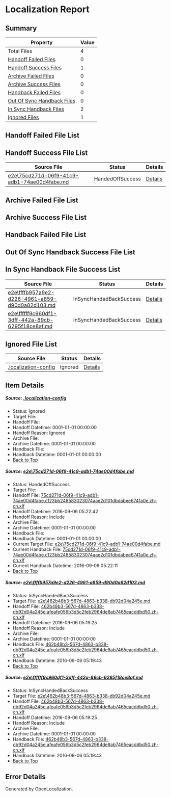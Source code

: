 # <a name='report-top'></a> Localization Report

## Summary
 Property | Value 
 -------- | ----- 
 Total Files | 4
[ Handoff Failed Files ](#handoff-failed-list)| 0
[ Handoff Success Files ](#handoff-success-list)| 1
[ Archive Failed Files ](#archive-failed-list)| 0
[ Archive Success Files ](#archive-success-list)| 0
[ Handback Failed Files ](#handback-failed-list)| 0
[ Out Of Sync Handback Files ](#outofsync-handback-success-list)| 0
[ In Sync Handback Files ](#insync-handback-success-list)| 2
[ Ignored Files ](#ignored-list)| 1

## <a name='handoff-failed-list'></a> Handoff Failed File List

## <a name='handoff-success-list'></a> Handoff Success File List
 Source File | Status | Details 
 ----------- | ------ | ------- 
 [e2e\75cd271d-06f9-41c9-adb1-74ae00d4fabe.md](https://github.com/OpenLocalizationTestOrg/ol-test0/blob/9624e75b64c2fe7ff5a101cc263419ae4c49262c/e2e/75cd271d-06f9-41c9-adb1-74ae00d4fabe.md) | HandedOffSuccess | [Details](#a6f40ac56c01d0c02024c0b1d8d96b533fb8fa5b1)

## <a name='archive-failed-list'></a> Archive Failed File List

## <a name='archive-success-list'></a> Archive Success File List

## <a name='handback-failed-list'></a> Handback Failed File List

## <a name='outofsync-handback-success-list'></a> Out Of Sync Handback Success File List

## <a name='insync-handback-success-list'></a> In Sync Handback File Success List
 Source File | Status | Details 
 ----------- | ------ | ------- 
 [e2e\ffffb957a9e2-d226-4961-a859-d90d0a82d103.md](https://github.com/OpenLocalizationTestOrg/ol-test0/blob/605c39174179330d95862132aa9635ca6ac3226f/e2e/ffffb957a9e2-d226-4961-a859-d90d0a82d103.md) | InSyncHandedBackSuccess | [Details](#59300468a66ff37896c1f153903e7ff69d763bef2)
 [e2e\ffffff9c960df1-3dff-442a-89cb-6295f18ce8af.md](https://github.com/OpenLocalizationTestOrg/ol-test0/blob/9624e75b64c2fe7ff5a101cc263419ae4c49262c/e2e/ffffff9c960df1-3dff-442a-89cb-6295f18ce8af.md) | InSyncHandedBackSuccess | [Details](#59300468a66ff37896c1f153903e7ff69d763bef3)

## <a name='ignored-list'></a> Ignored File List
 Source File | Status | Details 
 ----------- | ------ | ------- 
 [.localization-config](https://github.com/OpenLocalizationTestOrg/ol-test0/blob/9624e75b64c2fe7ff5a101cc263419ae4c49262c/.localization-config) | Ignored | [Details](#3d4f252ac210baf56311d7e97dcc2db10974dbd20)

## Item Details
##### <a name='3d4f252ac210baf56311d7e97dcc2db10974dbd20'></a> Source: [.localization-config](https://github.com/OpenLocalizationTestOrg/ol-test0/blob/9624e75b64c2fe7ff5a101cc263419ae4c49262c/.localization-config)
* Status: Ignored
* Target File: 
* Handoff File: 
* Handoff Datetime: 0001-01-01 00:00:00
* Handoff Reason: Ignored
* Archive File: 
* Archive Datetime: 0001-01-01 00:00:00
* Handback File: 
* Handback Datetime: 0001-01-01 00:00:00
* [Back to Top](#report-top)

##### <a name='a6f40ac56c01d0c02024c0b1d8d96b533fb8fa5b1'></a> Source: [e2e\75cd271d-06f9-41c9-adb1-74ae00d4fabe.md](https://github.com/OpenLocalizationTestOrg/ol-test0/blob/9624e75b64c2fe7ff5a101cc263419ae4c49262c/e2e/75cd271d-06f9-41c9-adb1-74ae00d4fabe.md)
* Status: HandedOffSuccess
* Target File: 
* Handoff File: [75cd271d-06f9-41c9-adb1-74ae00d4fabe.c123bb248583023074aae2d101dbdabee6741a0e.zh-cn.xlf](https://github.com/OpenLocalizationTestOrg/ol-test0-handoff/blob/ad341fbf7f4eb609fba2a626236cf226878f4b90/ol-handoff/OpenLocalizationTestOrg/ol-test0-zhcn/ci/ht/75cd271d-06f9-41c9-adb1-74ae00d4fabe.c123bb248583023074aae2d101dbdabee6741a0e.zh-cn.xlf)
* Handoff Datetime: 2016-09-06 05:22:42
* Handoff Reason: Include
* Archive File: 
* Archive Datetime: 0001-01-01 00:00:00
* Handback File: 
* Handback Datetime: 0001-01-01 00:00:00
* Current Target File: [e2e\75cd271d-06f9-41c9-adb1-74ae00d4fabe.md](https://github.com/OpenLocalizationTestOrg/ol-test0-zhcn/blob/86efa92fd8fbb0f517e2034bbecdd1c9a9f44149/e2e/75cd271d-06f9-41c9-adb1-74ae00d4fabe.md)
* Current Handback File: [75cd271d-06f9-41c9-adb1-74ae00d4fabe.c123bb248583023074aae2d101dbdabee6741a0e.zh-cn.xlf](https://github.com/OpenLocalizationTestOrg/ol-test0-handback/blob/5fb950022eda84944dd5f7a93e2d7d79daecf500/ol-handback/OpenLocalizationTestOrg/ol-test0-zhcn/ci/ht/75cd271d-06f9-41c9-adb1-74ae00d4fabe.c123bb248583023074aae2d101dbdabee6741a0e.zh-cn.xlf)
* Current Handback Datetime: 2016-09-06 05:22:11
* [Back to Top](#report-top)

##### <a name='59300468a66ff37896c1f153903e7ff69d763bef2'></a> Source: [e2e\ffffb957a9e2-d226-4961-a859-d90d0a82d103.md](https://github.com/OpenLocalizationTestOrg/ol-test0/blob/605c39174179330d95862132aa9635ca6ac3226f/e2e/ffffb957a9e2-d226-4961-a859-d90d0a82d103.md)
* Status: InSyncHandedBackSuccess
* Target File: [e2e\462b48b3-567d-4863-b338-db92d04a245e.md](https://github.com/OpenLocalizationTestOrg/ol-test0-zhcn/blob/4be724d0fdefd8950e35f7ea3f513856f6320f15/e2e/462b48b3-567d-4863-b338-db92d04a245e.md)
* Handoff File: [462b48b3-567d-4863-b338-db92d04a245e.afeafe056b3d5c2feb2964de8ab7465eacddbd50.zh-cn.xlf](https://github.com/OpenLocalizationTestOrg/ol-test0-handoff/blob/e78e297b58e0ae407beaeec17e806f9e8e281e6b/ol-handoff/OpenLocalizationTestOrg/ol-test0-zhcn/ci/ht/462b48b3-567d-4863-b338-db92d04a245e.afeafe056b3d5c2feb2964de8ab7465eacddbd50.zh-cn.xlf)
* Handoff Datetime: 2016-09-06 05:19:25
* Handoff Reason: Include
* Archive File: 
* Archive Datetime: 0001-01-01 00:00:00
* Handback File: [462b48b3-567d-4863-b338-db92d04a245e.afeafe056b3d5c2feb2964de8ab7465eacddbd50.zh-cn.xlf](https://github.com/OpenLocalizationTestOrg/ol-test0-handback/blob/e899772971cf489d6aa10d2d8a50018a88c9133e/ol-handback/OpenLocalizationTestOrg/ol-test0-zhcn/ci/ht/462b48b3-567d-4863-b338-db92d04a245e.afeafe056b3d5c2feb2964de8ab7465eacddbd50.zh-cn.xlf)
* Handback Datetime: 2016-09-06 05:19:43
* [Back to Top](#report-top)

##### <a name='59300468a66ff37896c1f153903e7ff69d763bef3'></a> Source: [e2e\ffffff9c960df1-3dff-442a-89cb-6295f18ce8af.md](https://github.com/OpenLocalizationTestOrg/ol-test0/blob/9624e75b64c2fe7ff5a101cc263419ae4c49262c/e2e/ffffff9c960df1-3dff-442a-89cb-6295f18ce8af.md)
* Status: InSyncHandedBackSuccess
* Target File: [e2e\462b48b3-567d-4863-b338-db92d04a245e.md](https://github.com/OpenLocalizationTestOrg/ol-test0-zhcn/blob/4be724d0fdefd8950e35f7ea3f513856f6320f15/e2e/462b48b3-567d-4863-b338-db92d04a245e.md)
* Handoff File: [462b48b3-567d-4863-b338-db92d04a245e.afeafe056b3d5c2feb2964de8ab7465eacddbd50.zh-cn.xlf](https://github.com/OpenLocalizationTestOrg/ol-test0-handoff/blob/e78e297b58e0ae407beaeec17e806f9e8e281e6b/ol-handoff/OpenLocalizationTestOrg/ol-test0-zhcn/ci/ht/462b48b3-567d-4863-b338-db92d04a245e.afeafe056b3d5c2feb2964de8ab7465eacddbd50.zh-cn.xlf)
* Handoff Datetime: 2016-09-06 05:19:25
* Handoff Reason: Include
* Archive File: 
* Archive Datetime: 0001-01-01 00:00:00
* Handback File: [462b48b3-567d-4863-b338-db92d04a245e.afeafe056b3d5c2feb2964de8ab7465eacddbd50.zh-cn.xlf](https://github.com/OpenLocalizationTestOrg/ol-test0-handback/blob/e899772971cf489d6aa10d2d8a50018a88c9133e/ol-handback/OpenLocalizationTestOrg/ol-test0-zhcn/ci/ht/462b48b3-567d-4863-b338-db92d04a245e.afeafe056b3d5c2feb2964de8ab7465eacddbd50.zh-cn.xlf)
* Handback Datetime: 2016-09-06 05:19:43
* [Back to Top](#report-top)


## Error Details

Generated by OpenLocalization.
